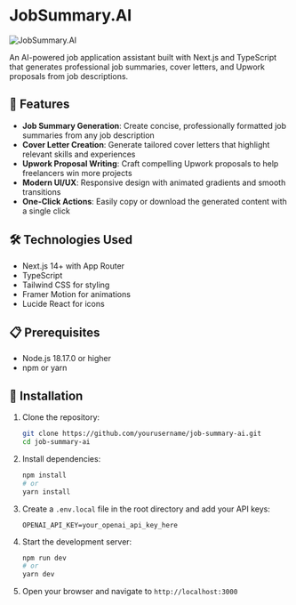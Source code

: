 # JobSummary.AI

![JobSummary.AI](https://via.placeholder.com/1200x600?text=JobSummary.AI)

An AI-powered job application assistant built with Next.js and TypeScript that generates professional job summaries, cover letters, and Upwork proposals from job descriptions.

## 🚀 Features

- **Job Summary Generation**: Create concise, professionally formatted job summaries from any job description
- **Cover Letter Creation**: Generate tailored cover letters that highlight relevant skills and experiences
- **Upwork Proposal Writing**: Craft compelling Upwork proposals to help freelancers win more projects
- **Modern UI/UX**: Responsive design with animated gradients and smooth transitions
- **One-Click Actions**: Easily copy or download the generated content with a single click

## 🛠️ Technologies Used

- Next.js 14+ with App Router
- TypeScript
- Tailwind CSS for styling
- Framer Motion for animations
- Lucide React for icons

## 📋 Prerequisites

- Node.js 18.17.0 or higher
- npm or yarn

## 🔧 Installation

1. Clone the repository:
   ```bash
   git clone https://github.com/yourusername/job-summary-ai.git
   cd job-summary-ai
   ```

2. Install dependencies:
   ```bash
   npm install
   # or
   yarn install
   ```

3. Create a `.env.local` file in the root directory and add your API keys:
   ```
   OPENAI_API_KEY=your_openai_api_key_here
   ```

4. Start the development server:
   ```bash
   npm run dev
   # or
   yarn dev
   ```

5. Open your browser and navigate to `http://localhost:3000`
